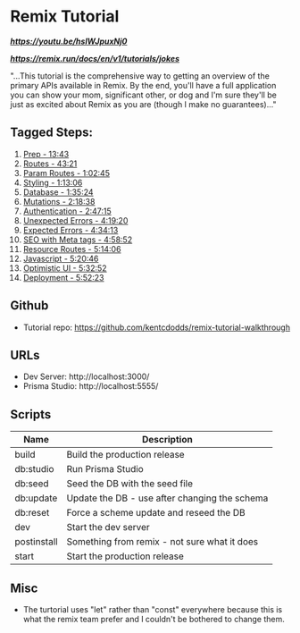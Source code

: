 # Remix Tutorial

***https://youtu.be/hsIWJpuxNj0***

***https://remix.run/docs/en/v1/tutorials/jokes***

"...This tutorial is the comprehensive way to getting an overview of the primary APIs available in Remix. By the end, you'll have a full application you can show your mom, significant other, or dog and I'm sure they'll be just as excited about Remix as you are (though I make no guarantees)..."

## Tagged Steps:

1. [Prep - 13:43](https://youtu.be/hsIWJpuxNj0?t=823)
2. [Routes - 43:21](https://youtu.be/hsIWJpuxNj0?t=2601)
3. [Param Routes - 1:02:45](https://youtu.be/hsIWJpuxNj0?t=3765)
4. [Styling - 1:13:06](https://youtu.be/hsIWJpuxNj0?t=4386)
5. [Database - 1:35:24](https://youtu.be/hsIWJpuxNj0?t=5724)
6. [Mutations - 2:18:38](https://youtu.be/hsIWJpuxNj0?t=8318)
7. [Authentication - 2:47:15](https://youtu.be/hsIWJpuxNj0?t=10035)
8. [Unexpected Errors - 4:19:20](https://youtu.be/hsIWJpuxNj0?t=15560)
9. [Expected Errors - 4:34:13](https://youtu.be/hsIWJpuxNj0?t=16453)
10. [SEO with Meta tags - 4:58:52](https://youtu.be/hsIWJpuxNj0?t=17932)
11. [Resource Routes - 5:14:06](https://youtu.be/hsIWJpuxNj0?t=18846)
12. [Javascript - 5:20:46](https://youtu.be/hsIWJpuxNj0?t=19246)
13. [Optimistic UI - 5:32:52](https://youtu.be/hsIWJpuxNj0?t=19972)
14. [Deployment - 5:52:23](https://youtu.be/hsIWJpuxNj0?t=21142)

## Github

- Tutorial repo: https://github.com/kentcdodds/remix-tutorial-walkthrough

## URLs

- Dev Server: http://localhost:3000/
- Prisma Studio: http://localhost:5555/

## Scripts

| Name        | Description                                   |
| ----------- | --------------------------------------------- |
| build       | Build the production release                  |
| db:studio   | Run Prisma Studio                             |
| db:seed     | Seed the DB with the seed file                |
| db:update   | Update the DB - use after changing the schema |
| db:reset    | Force a scheme update and reseed the DB       |
| dev         | Start the dev server                          |
| postinstall | Something from remix - not sure what it does  |
| start       | Start the production release                  |

## Misc

- The turtorial uses "let" rather than "const" everywhere because this is what the remix team prefer and I couldn't be bothered to change them.
